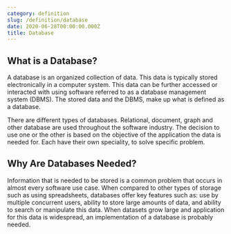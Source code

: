 ```yaml
---
category: definition
slug: /definition/database
date: 2020-06-28T00:00:00.000Z
title: Database
---
```

## What is a Database?

A database is an organized collection of data. This data is typically stored electronically in a computer system. This data can be further accessed or interacted with using software referred to as a database management system (DBMS). The stored data and the DBMS, make up what is defined as a database.

There are different types of databases. Relational, document, graph and other database are used throughout the software industry. The decision to use one or the other is based on the objective of the application the data is needed for. Each have their own speciality, to solve specific problem.

## Why Are Databases Needed?

Information that is needed to be stored is a common problem that occurs in almost every software use case. When compared to other types of storage such as using spreadsheets, databases offer key features such as: use by multiple concurrent users, ability to store large amounts of data, and ability to search or manipulate this data. When datasets grow large and application for this data is widespread, an implementation of a database is probably needed.
